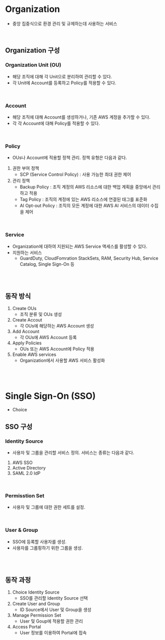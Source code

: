 # Organization
* 중앙 집중식으로 환경 관리 및 규제하는데 사용하는 서비스
</br>

## Organization 구성
### Organization Unit (OU)
* 해당 조직에 대해 각 Unit으로 분리하여 관리할 수 있다.
* 각 Unit에 Account를 등록하고 Policy를 적용할 수 있다.
</br>

### Account
* 해당 조직에 대해 Account를 생성하거나, 기존 AWS 계정을 추가할 수 있다.
* 각 각 Account에 대해 Policy를 적용할 수 있다.
</br>

### Policy
* OUs나 Account에 적용할 정책 관리. 정책 유형은 다음과 같다.
1. 권한 부여 정책
    * SCP (Service Control Policy) : 사용 가능한 최대 권한 제어
2. 관리 정책   
    * Backup Policy : 조직 계정의 AWS 리소스에 대한 백업 계획을 중앙에서 관리하고 적용
    * Tag Policy : 조직의 계정에 있는 AWS 리소스에 연결된 태그를 표준화
    * AI Opt-out Policy : 조직의 모든 계정에 대한 AWS AI 서비스의 데이터 수집을 제어
</br>

### Service 
* Organization에 대하여 지원되는 AWS Service 액세스를 활성할 수 있다.
* 지원하는 서비스
    * GuardDuty, CloudFomration StackSets, RAM, Security Hub, Service Catalog, Single Sign-On 등
</br>
</br>


## 동작 방식
1. Create OUs
    * 조직 분류 및 OUs 생성
2. Create Accout
    * 각 OUs에 해당하는 AWS Account 생성
3. Add Account
    * 각 OUs에 AWS Account 등록
4. Apply Policies
    * OUs 또는 AWS Account에 Policy 적용
5. Enable AWS services
    * Organization에서 사용할 AWS 서비스 활성화
</br>
</br>





# Single Sign-On (SSO)
* Choice 


## SSO 구성
### Identity Source
* 사용자 및 그룹을 관리할 서비스 정의. 서비스는 종류는 다음과 같다.
1. AWS SSO 
2. Active Directory 
3. SAML 2.0 IdP
</br>

### Permisstion Set
* 사용자 및 그룹에 대한 권한 세트를 설정.
</br>

### User & Group
* SSO에 등록할 사용자를 생성.
* 사용자를 그룹핑하기 위한 그룹을 생성.
</br>
</br>

## 동작 과정
1. Choice Identity Source
    * SSO를 관리할 Identity Source 선택
2. Create User and Group
    * ID Source에서 User 및 Group을 생성
3. Manage Permission Set
    * User 및 Goup에 적용할 권한 관리
4. Access Portal
    * User 정보를 이용하여 Portal에 접속